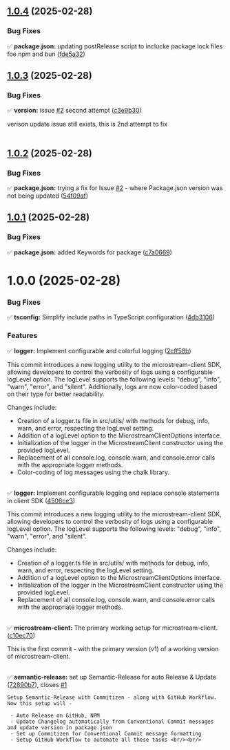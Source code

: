 ## [1.0.4](https://github.com/arijitcodes/microstream-client/compare/v1.0.3...v1.0.4) (2025-02-28)


### Bug Fixes

✅ **package.json:** updating postRelease script to inclucke package lock files foe npm and bun ([fde5a32](https://github.com/arijitcodes/microstream-client/commit/fde5a32fadc6a20a12b50b599750df300804c367))

## [1.0.3](https://github.com/arijitcodes/microstream-client/compare/v1.0.2...v1.0.3) (2025-02-28)


### Bug Fixes

✅ **version:** issue [#2](https://github.com/arijitcodes/microstream-client/issues/2) second attempt ([c3e9b30](https://github.com/arijitcodes/microstream-client/commit/c3e9b30a113a41d67eca29160e7812d0c4623670))  

verison update issue still exists, this is 2nd attempt to fix <br/><br/>

## [1.0.2](https://github.com/arijitcodes/microstream-client/compare/v1.0.1...v1.0.2) (2025-02-28)


### Bug Fixes

✅ **package.json:** trying a fix for Issue [#2](https://github.com/arijitcodes/microstream-client/issues/2) - where Package.json version was not being updated ([54f09af](https://github.com/arijitcodes/microstream-client/commit/54f09af270a816f63e93713d3244c573c2321133))

## [1.0.1](https://github.com/arijitcodes/microstream-client/compare/v1.0.0...v1.0.1) (2025-02-28)


### Bug Fixes

✅ **package.json:** added Keywords for package ([c7a0669](https://github.com/arijitcodes/microstream-client/commit/c7a066991f1f6797065207b0d8d73059e4418a05))

# 1.0.0 (2025-02-28)


### Bug Fixes

✅ **tsconfig:** Simplify include paths in TypeScript configuration ([4db3106](https://github.com/arijitcodes/microstream-client/commit/4db310686451130f89cdcd3e8f6a6d25f77aae92))
  


### Features

✅ **logger:** Implement configurable and colorful logging ([2cff58b](https://github.com/arijitcodes/microstream-client/commit/2cff58b8aa2a31fcd50cbd25df1e1c6259d486c3))  

This commit introduces a new logging utility to the microstream-client SDK, allowing developers to control the verbosity of logs using a configurable logLevel option. The logLevel supports the following levels: "debug", "info", "warn", "error", and "silent". Additionally, logs are now color-coded based on their type for better readability.

Changes include:
- Creation of a logger.ts file in src/utils/ with methods for debug, info, warn, and error, respecting the logLevel setting.
- Addition of a logLevel option to the MicrostreamClientOptions interface.
- Initialization of the logger in the MicrostreamClient constructor using the provided logLevel.
- Replacement of all console.log, console.warn, and console.error calls with the appropriate logger methods.
- Color-coding of log messages using the chalk library. <br/><br/>
  
✅ **logger:** Implement configurable logging and replace console statements in client SDK ([4506ce3](https://github.com/arijitcodes/microstream-client/commit/4506ce3ba2a96d31f537413b823a76b2295d25b2))  

This commit introduces a new logging utility to the microstream-client SDK, allowing developers to control the verbosity of logs using a configurable logLevel option. The logLevel supports the following levels: "debug", "info", "warn", "error", and "silent".

Changes include:

- Creation of a logger.ts file in src/utils/ with methods for debug, info, warn, and error, respecting the logLevel setting.
- Addition of a logLevel option to the MicrostreamClientOptions interface.
- Initialization of the logger in the MicrostreamClient constructor using the provided logLevel.
- Replacement of all console.log, console.warn, and console.error calls with the appropriate logger methods. <br/><br/>
  
✅ **microstream-client:** The primary working setup for microstream-client. ([c10ec70](https://github.com/arijitcodes/microstream-client/commit/c10ec700ab1bb1609f42691e5d5531c801a8ec79))  

This is the first commit - with the primary version (v1) of a working version of microstream-client. <br/><br/>
  
✅ **semantic-release:** set up Semantic-Release for auto Release & Update ([72890b7](https://github.com/arijitcodes/microstream-client/commit/72890b72dee0f3551cc70a2f16b0946712eb5a67)), closes [#1](https://github.com/arijitcodes/microstream-client/issues/1)  

    Setup Semantic-Release with Commitizen - along with GitHub Workflow. Now this setup will -

     - Auto Release on GitHub, NPM
     - Update Changelog automatically from Conventional Commit messages and update version in package.json
     - Set up Commitizen for Conventional Commit message formatting
     - Setup GitHub Workflow to automate all these tasks <br/><br/>
